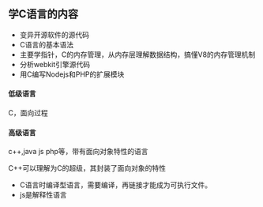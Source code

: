 ## 学C语言的内容
- 变异开源软件的源代码
- C语言的基本语法
- 主要学指针，C的内存管理，从内存层理解数据结构，搞懂V8的内存管理机制
- 分析webkit引擎源代码
- 用C编写Nodejs和PHP的扩展模块

#### 低级语言
C，面向过程
#### 高级语言
c++,java js php等，带有面向对象特性的语言

C++可以理解为C的超级，其封装了面向对象的特性

- C语言时编译型语言，需要编译，再链接才能成为可执行文件。
- js是解释性语言